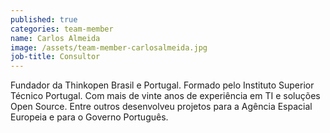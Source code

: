 ```yaml
---
published: true
categories: team-member
name: Carlos Almeida
image: /assets/team-member-carlosalmeida.jpg
job-title: Consultor
---
```


Fundador da Thinkopen Brasil e Portugal. Formado pelo Instituto Superior T&#233;cnico Portugal. Com mais de vinte anos de experi&#234;ncia em TI e solu&#231;&#245;es Open Source. Entre outros desenvolveu projetos para a Ag&#234;ncia Espacial Europeia e para o Governo Portugu&#234;s.
